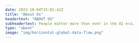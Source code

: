 ```yaml
---
date: 2022-10-04T15:01:42Z
title: "About Us"
headertext: "ABOUT US"
subheadertext: People matter more than ever in the AI era.
type: "about"
image: "img/horizontal-global-data-flow.png"
---
```

